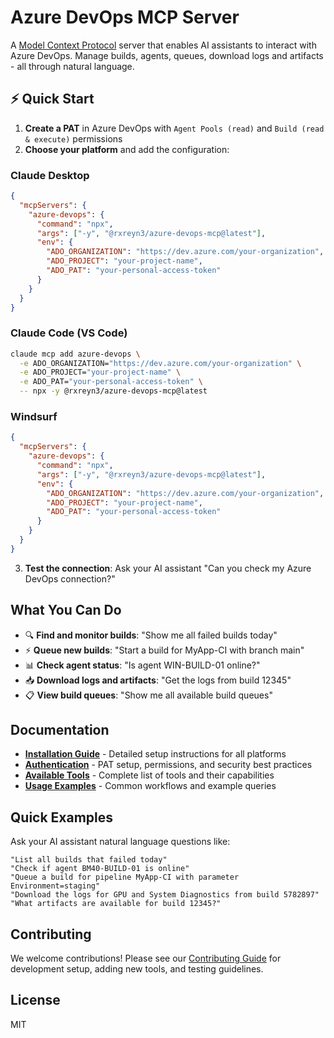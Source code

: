 # Azure DevOps MCP Server

A [Model Context Protocol](https://modelcontextprotocol.io/) server that enables AI assistants to interact with Azure DevOps. Manage builds, agents, queues, download logs and artifacts - all through natural language.

## ⚡ Quick Start

1. **Create a PAT** in Azure DevOps with `Agent Pools (read)` and `Build (read & execute)` permissions
2. **Choose your platform** and add the configuration:

### Claude Desktop
```json
{
  "mcpServers": {
    "azure-devops": {
      "command": "npx",
      "args": ["-y", "@rxreyn3/azure-devops-mcp@latest"],
      "env": {
        "ADO_ORGANIZATION": "https://dev.azure.com/your-organization",
        "ADO_PROJECT": "your-project-name",
        "ADO_PAT": "your-personal-access-token"
      }
    }
  }
}
```

### Claude Code (VS Code)
```bash
claude mcp add azure-devops \
  -e ADO_ORGANIZATION="https://dev.azure.com/your-organization" \
  -e ADO_PROJECT="your-project-name" \
  -e ADO_PAT="your-personal-access-token" \
  -- npx -y @rxreyn3/azure-devops-mcp@latest
```

### Windsurf
```json
{
  "mcpServers": {
    "azure-devops": {
      "command": "npx",
      "args": ["-y", "@rxreyn3/azure-devops-mcp@latest"],
      "env": {
        "ADO_ORGANIZATION": "https://dev.azure.com/your-organization", 
        "ADO_PROJECT": "your-project-name",
        "ADO_PAT": "your-personal-access-token"
      }
    }
  }
}
```

3. **Test the connection**: Ask your AI assistant "Can you check my Azure DevOps connection?"

## What You Can Do

- 🔍 **Find and monitor builds**: "Show me all failed builds today"
- ⚡ **Queue new builds**: "Start a build for MyApp-CI with branch main"  
- 📊 **Check agent status**: "Is agent WIN-BUILD-01 online?"
- 📥 **Download logs and artifacts**: "Get the logs from build 12345"
- 📋 **View build queues**: "Show me all available build queues"

## Documentation

- **[Installation Guide](docs/installation.md)** - Detailed setup instructions for all platforms
- **[Authentication](docs/authentication.md)** - PAT setup, permissions, and security best practices  
- **[Available Tools](docs/tools.md)** - Complete list of tools and their capabilities
- **[Usage Examples](docs/examples.md)** - Common workflows and example queries

## Quick Examples

Ask your AI assistant natural language questions like:

```
"List all builds that failed today"
"Check if agent BM40-BUILD-01 is online"
"Queue a build for pipeline MyApp-CI with parameter Environment=staging"
"Download the logs for GPU and System Diagnostics from build 5782897"
"What artifacts are available for build 12345?"
```

## Contributing

We welcome contributions! Please see our [Contributing Guide](CONTRIBUTING.md) for development setup, adding new tools, and testing guidelines.

## License

MIT